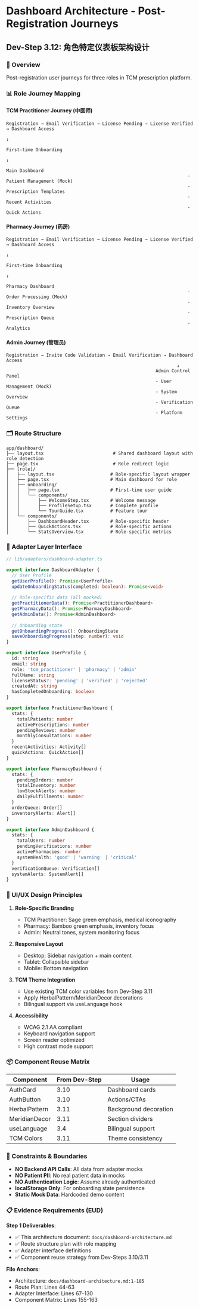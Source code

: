 # Dashboard Architecture - Post-Registration Journeys

## Dev-Step 3.12: 角色特定仪表板架构设计

### 🎯 Overview

Post-registration user journeys for three roles in TCM prescription platform.

### 📊 Role Journey Mapping

#### TCM Practitioner Journey (中医师)
```
Registration → Email Verification → License Pending → License Verified → Dashboard Access
                                                                            ↓
                                                                    First-time Onboarding
                                                                            ↓
                                                                    Main Dashboard
                                                                    - Patient Management (Mock)
                                                                    - Prescription Templates
                                                                    - Recent Activities
                                                                    - Quick Actions
```

#### Pharmacy Journey (药房)
```
Registration → Email Verification → License Pending → License Verified → Dashboard Access
                                                                            ↓
                                                                    First-time Onboarding
                                                                            ↓
                                                                    Pharmacy Dashboard
                                                                    - Order Processing (Mock)
                                                                    - Inventory Overview
                                                                    - Prescription Queue
                                                                    - Analytics
```

#### Admin Journey (管理员)
```
Registration → Invite Code Validation → Email Verification → Dashboard Access
                                                                ↓
                                                        Admin Control Panel
                                                        - User Management (Mock)
                                                        - System Overview
                                                        - Verification Queue
                                                        - Platform Settings
```

### 🗂️ Route Structure

```
app/dashboard/
├── layout.tsx                          # Shared dashboard layout with role detection
├── page.tsx                            # Role redirect logic
├── [role]/
│   ├── layout.tsx                     # Role-specific layout wrapper
│   ├── page.tsx                       # Main dashboard for role
│   ├── onboarding/
│   │   ├── page.tsx                   # First-time user guide
│   │   └── components/
│   │       ├── WelcomeStep.tsx        # Welcome message
│   │       ├── ProfileSetup.tsx       # Complete profile
│   │       └── TourGuide.tsx          # Feature tour
│   └── components/
│       ├── DashboardHeader.tsx        # Role-specific header
│       ├── QuickActions.tsx           # Role-specific actions
│       └── StatsOverview.tsx          # Role-specific metrics
```

### 🔌 Adapter Layer Interface

```typescript
// lib/adapters/dashboard-adapter.ts

export interface DashboardAdapter {
  // User Profile
  getUserProfile(): Promise<UserProfile>
  updateOnboardingStatus(completed: boolean): Promise<void>
  
  // Role-specific data (all mocked)
  getPractitionerData(): Promise<PractitionerDashboard>
  getPharmacyData(): Promise<PharmacyDashboard>
  getAdminData(): Promise<AdminDashboard>
  
  // Onboarding state
  getOnboardingProgress(): OnboardingState
  saveOnboardingProgress(step: number): void
}

export interface UserProfile {
  id: string
  email: string
  role: 'tcm_practitioner' | 'pharmacy' | 'admin'
  fullName: string
  licenseStatus?: 'pending' | 'verified' | 'rejected'
  createdAt: string
  hasCompletedOnboarding: boolean
}

export interface PractitionerDashboard {
  stats: {
    totalPatients: number
    activePrescriptions: number
    pendingReviews: number
    monthlyConsultations: number
  }
  recentActivities: Activity[]
  quickActions: QuickAction[]
}

export interface PharmacyDashboard {
  stats: {
    pendingOrders: number
    totalInventory: number
    lowStockAlerts: number
    dailyFulfillments: number
  }
  orderQueue: Order[]
  inventoryAlerts: Alert[]
}

export interface AdminDashboard {
  stats: {
    totalUsers: number
    pendingVerifications: number
    activePharmacies: number
    systemHealth: 'good' | 'warning' | 'critical'
  }
  verificationQueue: Verification[]
  systemAlerts: SystemAlert[]
}
```

### 🎨 UI/UX Design Principles

1. **Role-Specific Branding**
   - TCM Practitioner: Sage green emphasis, medical iconography
   - Pharmacy: Bamboo green emphasis, inventory focus
   - Admin: Neutral tones, system monitoring focus

2. **Responsive Layout**
   - Desktop: Sidebar navigation + main content
   - Tablet: Collapsible sidebar
   - Mobile: Bottom navigation

3. **TCM Theme Integration**
   - Use existing TCM color variables from Dev-Step 3.11
   - Apply HerbalPattern/MeridianDecor decorations
   - Bilingual support via useLanguage hook

4. **Accessibility**
   - WCAG 2.1 AA compliant
   - Keyboard navigation support
   - Screen reader optimized
   - High contrast mode support

### 📦 Component Reuse Matrix

| Component | From Dev-Step | Usage |
|-----------|--------------|-------|
| AuthCard | 3.10 | Dashboard cards |
| AuthButton | 3.10 | Actions/CTAs |
| HerbalPattern | 3.11 | Background decoration |
| MeridianDecor | 3.11 | Section dividers |
| useLanguage | 3.4 | Bilingual support |
| TCM Colors | 3.11 | Theme consistency |

### 🚫 Constraints & Boundaries

- **NO Backend API Calls**: All data from adapter mocks
- **NO Patient PII**: No real patient data in mocks
- **NO Authentication Logic**: Assume already authenticated
- **localStorage Only**: For onboarding state persistence
- **Static Mock Data**: Hardcoded demo content

### 📋 Evidence Requirements (EUD)

**Step 1 Deliverables**:
- ✅ This architecture document: `docs/dashboard-architecture.md`
- ✅ Route structure plan with role mapping
- ✅ Adapter interface definitions
- ✅ Component reuse strategy from Dev-Steps 3.10/3.11

**File Anchors**:
- Architecture: `docs/dashboard-architecture.md:1-185`
- Route Plan: Lines 44-63
- Adapter Interface: Lines 67-130
- Component Matrix: Lines 155-163